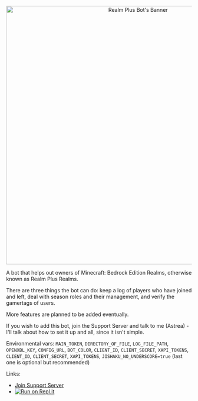 <p align="center">
  <img src="https://cdn.discordapp.com/attachments/775932004985208853/846987950058635274/BedrockRealmBotBanner.png" alt="Realm Plus Bot's Banner" width="700"/>
</p>

A bot that helps out owners of Minecraft: Bedrock Edition Realms, otherwise known as Realm Plus Realms.

There are three things the bot can do: keep a log of players who have joined and left, deal with season roles and their management, and verify the gamertags of users.

More features are planned to be added eventually.

If you wish to add this bot, join the Support Server and talk to me (Astrea) - I'll talk about how to set it up and all, since it isn't simple.

Environmental vars: `MAIN_TOKEN`, `DIRECTORY_OF_FILE`, `LOG_FILE_PATH`, `OPENXBL_KEY`, `CONFIG_URL`, `BOT_COLOR`, `CLIENT_ID`, `CLIENT_SECRET`, `XAPI_TOKENS`, `CLIENT_ID`, `CLIENT_SECRET`, `XAPI_TOKENS`, `JISHAKU_NO_UNDERSCORE=true` (last one is optional but recommended)

Links:

* [Join Support Server](https://discord.gg/NSdetwGjpK)
* [![Run on Repl.it](https://repl.it/badge/github/Se/GenericRealmBot)](https://repl.it/github/Astrea49/GenericRealmBot)
